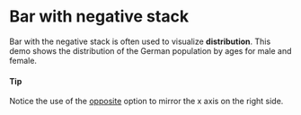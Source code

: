 # Bar with negative stack
Bar with the negative stack is often used to visualize **distribution**. This demo shows the distribution of the German population by ages for male and female.

#### Tip
Notice the use of the [opposite](http://api.highcharts.com/highcharts/xAxis.opposite) option to mirror the x axis on the right side.